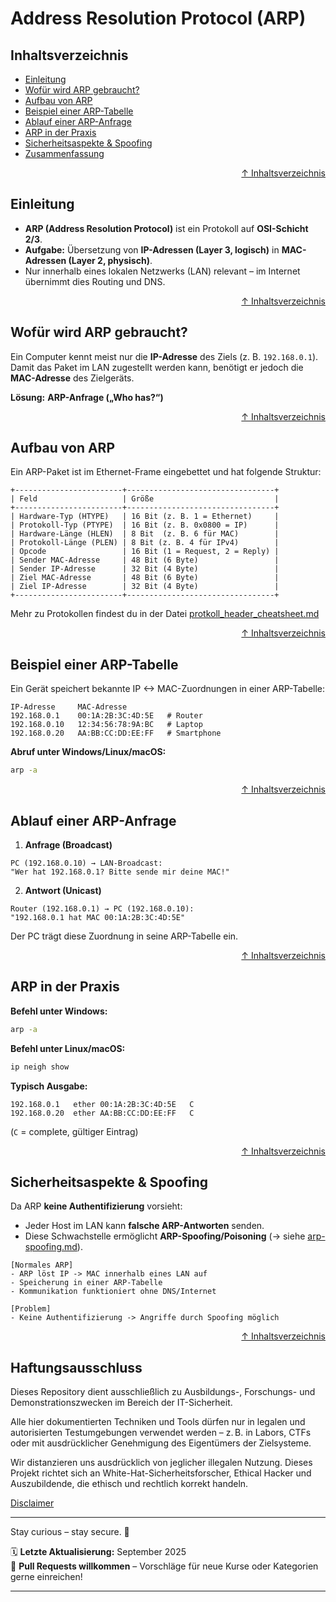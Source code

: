 # Address Resolution Protocol (ARP)

## Inhaltsverzeichnis
- [Einleitung](#einleitung)
- [Wofür wird ARP gebraucht?](#wofür-wird-arp-gebraucht)
- [Aufbau von ARP](#aufbau-von-arp)
- [Beispiel einer ARP-Tabelle](#beispiel-einer-arp-tabelle)
- [Ablauf einer ARP-Anfrage](#ablauf-einer-arp-anfrage)
- [ARP in der Praxis](#arp-in-der-praxis)
- [Sicherheitsaspekte & Spoofing](#sicherheitsaspekte--spoofing)
- [Zusammenfassung](#zusammenfassung)




<div align=right>

[↑ Inhaltsverzeichnis](#inhaltsverzeichnis)

</div>


## Einleitung

- **ARP (Address Resolution Protocol)** ist ein Protokoll auf **OSI-Schicht 2/3**.  
- **Aufgabe:** Übersetzung von **IP-Adressen (Layer 3, logisch)** in **MAC-Adressen (Layer 2, physisch)**.  
- Nur innerhalb eines lokalen Netzwerks (LAN) relevant – im Internet übernimmt dies Routing und DNS.  




<div align=right>

[↑ Inhaltsverzeichnis](#inhaltsverzeichnis)

</div>


## Wofür wird ARP gebraucht?

Ein Computer kennt meist nur die **IP-Adresse** des Ziels (z. B. `192.168.0.1`).  
Damit das Paket im LAN zugestellt werden kann, benötigt er jedoch die **MAC-Adresse** des Zielgeräts.  

**Lösung:** **ARP-Anfrage („Who has?“)**  




<div align=right>

[↑ Inhaltsverzeichnis](#inhaltsverzeichnis)

</div>


## Aufbau von ARP

Ein ARP-Paket ist im Ethernet-Frame eingebettet und hat folgende Struktur:  

```text
+------------------------+---------------------------------+
| Feld                   | Größe                           |
+------------------------+---------------------------------+
| Hardware-Typ (HTYPE)   | 16 Bit (z. B. 1 = Ethernet)     |
| Protokoll-Typ (PTYPE)  | 16 Bit (z. B. 0x0800 = IP)      |
| Hardware-Länge (HLEN)  | 8 Bit  (z. B. 6 für MAC)        |
| Protokoll-Länge (PLEN) | 8 Bit (z. B. 4 für IPv4)        |
| Opcode                 | 16 Bit (1 = Request, 2 = Reply) |
| Sender MAC-Adresse     | 48 Bit (6 Byte)                 |
| Sender IP-Adresse      | 32 Bit (4 Byte)                 |
| Ziel MAC-Adresse       | 48 Bit (6 Byte)                 |
| Ziel IP-Adresse        | 32 Bit (4 Byte)                 |
+------------------------+---------------------------------+
```

Mehr zu Protokollen findest du in der Datei [protkoll_header_cheatsheet.md](/02-network-security/protokoll_header_cheatsheet.md)


<div align=right>

[↑ Inhaltsverzeichnis](#inhaltsverzeichnis)

</div>


## Beispiel einer ARP-Tabelle

Ein Gerät speichert bekannte IP <-> MAC-Zuordnungen in einer ARP-Tabelle:

```text
IP-Adresse     MAC-Adresse
192.168.0.1    00:1A:2B:3C:4D:5E   # Router
192.168.0.10   12:34:56:78:9A:BC   # Laptop
192.168.0.20   AA:BB:CC:DD:EE:FF   # Smartphone
```

**Abruf unter Windows/Linux/macOS:**
```bash
arp -a
```


<div align=right>

[↑ Inhaltsverzeichnis](#inhaltsverzeichnis)

</div>


## Ablauf einer ARP-Anfrage
1. **Anfrage (Broadcast)**
```text
PC (192.168.0.10) → LAN-Broadcast:
"Wer hat 192.168.0.1? Bitte sende mir deine MAC!"
```

2. **Antwort (Unicast)**
```text
Router (192.168.0.1) → PC (192.168.0.10):
"192.168.0.1 hat MAC 00:1A:2B:3C:4D:5E"
```
Der PC trägt diese Zuordnung in seine ARP-Tabelle ein.

<div align=right>

[↑ Inhaltsverzeichnis](#inhaltsverzeichnis)

</div>

## ARP in der Praxis

**Befehl unter Windows:**
```bash
arp -a
```

**Befehl unter Linux/macOS:**
```bash
ip neigh show
```

**Typisch Ausgabe:**
```text
192.168.0.1   ether 00:1A:2B:3C:4D:5E   C
192.168.0.20  ether AA:BB:CC:DD:EE:FF   C
```

(`C` = complete, gültiger Eintrag)



<div align=right>

[↑ Inhaltsverzeichnis](#inhaltsverzeichnis)

</div>


## Sicherheitsaspekte & Spoofing

Da ARP **keine Authentifizierung** vorsieht:
- Jeder Host im LAN kann **falsche ARP-Antworten** senden.
- Diese Schwachstelle ermöglicht **ARP-Spoofing/Poisoning** (-> siehe [arp-spoofing.md](/02-network-security/arp_spoofing.md)).

```text
[Normales ARP]
- ARP löst IP -> MAC innerhalb eines LAN auf
- Speicherung in einer ARP-Tabelle
- Kommunikation funktioniert ohne DNS/Internet

[Problem]
- Keine Authentifizierung -> Angriffe durch Spoofing möglich
```



<div align=right>

[↑ Inhaltsverzeichnis](#inhaltsverzeichnis)

</div>


## Haftungsausschluss

Dieses Repository dient ausschließlich zu Ausbildungs-, Forschungs- und Demonstrationszwecken im Bereich der IT-Sicherheit.

Alle hier dokumentierten Techniken und Tools dürfen nur in legalen und autorisierten Testumgebungen verwendet werden – z. B. in Labors, CTFs oder mit ausdrücklicher Genehmigung des Eigentümers der Zielsysteme.

Wir distanzieren uns ausdrücklich von jeglicher illegalen Nutzung.
Dieses Projekt richtet sich an White-Hat-Sicherheitsforscher, Ethical Hacker und Auszubildende, die ethisch und rechtlich korrekt handeln.

[Disclaimer](/00-disclaimer/disclaimer.md)

--- 

Stay curious – stay secure. 🔐

🗓️ **Letzte Aktualisierung:** September 2025  
🤝 **Pull Requests willkommen** – Vorschläge für neue Kurse oder Kategorien gerne einreichen!

---